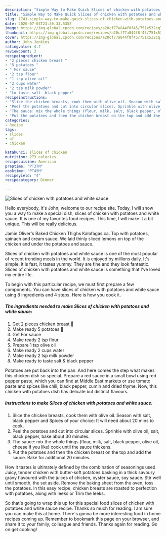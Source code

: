 ```yaml
---
description: "Simple Way to Make Quick Slices of chicken with potatoes and white sauce"
title: "Simple Way to Make Quick Slices of chicken with potatoes and white sauce"
slug: 1741-simple-way-to-make-quick-slices-of-chicken-with-potatoes-and-white-sauce
date: 2020-07-03T23:30:33.535Z
image: https://img-global.cpcdn.com/recipes/a20cf77a844f8f45/751x532cq70/slices-of-chicken-with-potatoes-and-white-sauce-recipe-main-photo.jpg
thumbnail: https://img-global.cpcdn.com/recipes/a20cf77a844f8f45/751x532cq70/slices-of-chicken-with-potatoes-and-white-sauce-recipe-main-photo.jpg
cover: https://img-global.cpcdn.com/recipes/a20cf77a844f8f45/751x532cq70/slices-of-chicken-with-potatoes-and-white-sauce-recipe-main-photo.jpg
author: John Jenkins
ratingvalue: 4.7
reviewcount: 3
recipeingredient:
- "2 pieces chicken breast "
- "5 potatoes "
- " For sauce"
- "2 tsp flour"
- "1 tsp olive oil"
- "2 cups water"
- "2 tsp milk powder"
- "to taste salt  black pepper"
recipeinstructions:
- "Slice the chicken breasts, cook them with olive oil. Season with salt, black pepper and Spices of your choice: It will need about 20 mins to cook."
- "Peel the potatoes and cut into circular slices. Sprinkle with olive oil, salt, black pepper, bake about 30 minutes."
- "The sauce: mix the whole things (flour, milk, salt, black pepper, olive oil, cheese if you like) cook until the sauce thickens."
- "Put the potatoes and then the chicken breast on the top and add the sauce. Bake for additional 20 minutes."
categories:
- Recipe
tags:
- slices
- of
- chicken

katakunci: slices of chicken 
nutrition: 273 calories
recipecuisine: American
preptime: "PT37M"
cooktime: "PT45M"
recipeyield: "4"
recipecategory: Dinner

---
```



![Slices of chicken with potatoes and white sauce](https://img-global.cpcdn.com/recipes/a20cf77a844f8f45/751x532cq70/slices-of-chicken-with-potatoes-and-white-sauce-recipe-main-photo.jpg)

Hello everybody, it's John, welcome to our recipe site. Today, I will show you a way to make a special dish, slices of chicken with potatoes and white sauce. It is one of my favorites food recipes. This time, I will make it a bit unique. This will be really delicious.

Jamie Oliver&#39;s Baked Chicken Thighs Kalofagas.ca. Top with potatoes, spinach and cream sauce. We laid thinly sliced lemons on top of the chicken and under the potatoes and sauce.

Slices of chicken with potatoes and white sauce is one of the most popular of recent trending meals in the world. It is enjoyed by millions daily. It's simple, it is fast, it tastes yummy. They are fine and they look fantastic. Slices of chicken with potatoes and white sauce is something that I've loved my entire life.


To begin with this particular recipe, we must first prepare a few components. You can have slices of chicken with potatoes and white sauce using 8 ingredients and 4 steps. Here is how you cook it.

<!--inarticleads1-->

##### The ingredients needed to make Slices of chicken with potatoes and white sauce:

1. Get 2 pieces chicken breast 🐔
1. Make ready 5 potatoes 🥔
1. Get  For sauce
1. Make ready 2 tsp flour
1. Prepare 1 tsp olive oil
1. Make ready 2 cups water
1. Make ready 2 tsp milk powder
1. Make ready to taste salt &amp; black pepper


Potatoes are put back into the pan. And here comes the step what makes this chicken dish so special. Prepare a red sauce in a small bowl using red pepper paste, which you can find at Middle East markets or use tomato paste and spices like chili, black pepper, cumin and dried thyme. Now, this chicken with potatoes dish has delicate but distinct flavours. 

<!--inarticleads2-->

##### Instructions to make Slices of chicken with potatoes and white sauce:

1. Slice the chicken breasts, cook them with olive oil. Season with salt, black pepper and Spices of your choice: It will need about 20 mins to cook.
1. Peel the potatoes and cut into circular slices. Sprinkle with olive oil, salt, black pepper, bake about 30 minutes.
1. The sauce: mix the whole things (flour, milk, salt, black pepper, olive oil, cheese if you like) cook until the sauce thickens.
1. Put the potatoes and then the chicken breast on the top and add the sauce. Bake for additional 20 minutes.


How it tastes is ultimately defined by the combination of seasonings used. Juicy, tender chicken with butter-soft potatoes basking in a thick savoury gravy flavoured with the juices of chicken, oyster sauce, soy sauce. Stir well until smooth, the set aside. Remove the baking sheet from the oven, toss the potatoes. In this easy recipe, chicken breasts are roasted to perfection with potatoes, along with leeks or Trim the leeks. 

So that's going to wrap this up for this special food slices of chicken with potatoes and white sauce recipe. Thanks so much for reading. I am sure you can make this at home. There's gonna be more interesting food in home recipes coming up. Remember to bookmark this page on your browser, and share it to your family, colleague and friends. Thanks again for reading. Go on get cooking!
